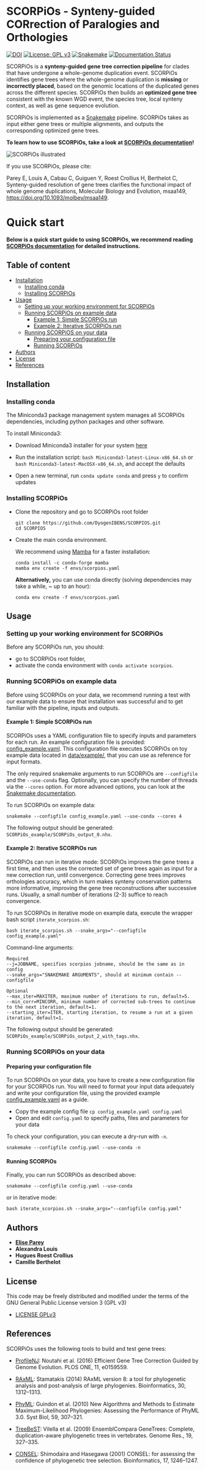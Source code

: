 # SCORPiOs - Synteny-guided CORrection of Paralogies and Orthologies

[![DOI](https://zenodo.org/badge/DOI/10.5281/zenodo.3727519.svg)](https://doi.org/10.5281/zenodo.3727519) [![License: GPL v3](https://img.shields.io/badge/License-GPLv3-blue.svg)](https://www.gnu.org/licenses/gpl-3.0) [![Snakemake](https://img.shields.io/badge/snakemake-≥5.5.4-brightgreen.svg)](https://snakemake.bitbucket.io) [![Documentation Status](https://readthedocs.org/projects/scorpios/badge/?version=latest)](https://scorpios.readthedocs.io/en/latest/?badge=latest)

 SCORPiOs is a **synteny-guided gene tree correction pipeline** for clades that have undergone a whole-genome duplication event. SCORPiOs identifies gene trees where the whole-genome duplication is **missing** or **incorrectly placed**, based on the genomic locations of the duplicated genes across the different species. SCORPiOs then builds an **optimized gene tree** consistent with the known WGD event, the species tree, local synteny context, as well as gene sequence evolution.

 SCORPiOs is implemented as a [Snakemake](https://snakemake.readthedocs.io/en/stable/) pipeline. SCORPiOs takes as input either gene trees or multiple alignments, and outputs the corresponding optimized gene trees.

 **To learn how to use SCORPiOs, take a look at [SCORPiOs documentation](https://scorpios.readthedocs.io/en/latest/)!**

 ![SCORPiOs illustrated](https://github.com/DyogenIBENS/SCORPIOS/blob/master/doc/img/scorpios_illustrated.png)


If you use SCORPiOs, please cite:

Parey E, Louis A, Cabau C, Guiguen Y, Roest Crollius H, Berthelot C, Synteny-guided resolution of gene trees clarifies the functional impact of whole genome duplications, Molecular Biology and Evolution, msaa149, https://doi.org/10.1093/molbev/msaa149.

# Quick start

**Below is a quick start guide to using SCORPiOs, we recommend reading [SCORPiOs documentation](https://scorpios.readthedocs.io/en/latest/) for detailed instructions.**

## Table of content
  - [Installation](#installation)
    - [Installing conda](#installing-conda)
    - [Installing SCORPiOs](#installing-scorpios)
  - [Usage](#usage)
    - [Setting up your working environment for SCORPiOs](#setting-up-your-working-environment-for-scorpios)
    - [Running SCORPiOs on example data](#running-scorpios-on-example-data)
      - [Example 1: Simple SCORPiOs run](#example-1-simple-scorpios-run)
      - [Example 2: Iterative SCORPiOs run](#example-2-iterative-scorpios-run)
    - [Running SCORPiOS on your data](#running-scorpios-on-your-data)
      - [Preparing your configuration file](#preparing-your-configuration-file)
      - [Running SCORPiOs](#running-scorpios)
  - [Authors](#authors)
  - [License](#license)
  - [References](#references)

## Installation

### Installing conda

The Miniconda3 package management system manages all SCORPiOs dependencies, including python packages and other software.

To install Miniconda3:

- Download Miniconda3 installer for your system [here](https://docs.conda.io/en/latest/miniconda.html)

- Run the installation script: `bash Miniconda3-latest-Linux-x86_64.sh` or `bash Miniconda3-latest-MacOSX-x86_64.sh`, and accept the defaults

- Open a new terminal, run `conda update conda` and press `y` to confirm updates

### Installing SCORPiOs

- Clone the repository and go to SCORPiOs root folder
  ```
  git clone https://github.com/DyogenIBENS/SCORPIOS.git
  cd SCORPIOS
  ```

- Create the main conda environment.

  We recommend using [Mamba](https://github.com/mamba-org/mamba) for a faster installation:
  ```
  conda install -c conda-forge mamba
  mamba env create -f envs/scorpios.yaml
  ```

  **Alternatively,** you can use conda directly (solving dependencies may take a while, ~ up to an hour):
  ```
  conda env create -f envs/scorpios.yaml
  ```

## Usage

### Setting up your working environment for SCORPiOs

Before any SCORPiOs run, you should:
 - go to SCORPiOs root folder,
 - activate the conda environment with `conda activate scorpios`.

### Running SCORPiOs on example data

Before using SCORPiOs on your data, we recommend running a test with our example data to ensure that installation was successful and to get familiar with the pipeline, inputs and outputs.

#### Example 1: Simple SCORPiOs run

SCORPiOs uses a YAML configuration file to specify inputs and parameters for each run.
An example configuration file is provided: [config_example.yaml](config_example.yaml). This configuration file executes SCORPiOs on toy example data located in [data/example/](data/example/), that you can use as reference for input formats.

The only required snakemake arguments to run SCORPiOs are `--configfile` and the `--use-conda` flag. Optionally, you can specify the number of threads via the `--cores` option. For more advanced options, you can look at the [Snakemake documentation](https://snakemake.readthedocs.io/en/stable/).

To run SCORPiOs on example data:

```
snakemake --configfile config_example.yaml --use-conda --cores 4
```

The following output should be generated:
`SCORPiOs_example/SCORPiOs_output_0.nhx`.

#### Example 2: Iterative SCORPiOs run

SCORPiOs can run in iterative mode: SCORPiOs improves the gene trees a first time, and then uses the corrected set of gene trees again as input for a new correction run, until convergence. Correcting gene trees improves orthologies accuracy, which in turn makes synteny conservation patterns more informative, improving the gene tree reconstructions after successive runs. Usually, a small number of iterations (2-3) suffice to reach convergence.

To run SCORPiOs in iterative mode on example data, execute the wrapper bash script `iterate_scorpios.sh`:

```
bash iterate_scorpios.sh --snake_args="--configfile config_example.yaml"
```

Command-line arguments:

```
Required
--j=JOBNAME, specifies scorpios jobname, should be the same as in config
--snake_args="SNAKEMAKE ARGUMENTS", should at minimum contain --configfile

Optional
--max_iter=MAXITER, maximum number of iterations to run, default=5.
--min_corr=MINCORR, minimum number of corrected sub-trees to continue to the next iteration, default=1.
--starting_iter=ITER, starting iteration, to resume a run at a given iteration, default=1.
```
The following output should be generated: `SCORPiOs_example/SCORPiOs_output_2_with_tags.nhx`.

### Running SCORPiOs on your data

#### Preparing your configuration file
To run SCORPiOs on your data, you have to create a new configuration file for your SCORPiOs run. You will need to format your input data adequately and write your configuration file, using the provided example [config_example.yaml](config_example.yaml) as a guide.

- Copy the example config file `cp config_example.yaml config.yaml`
- Open and edit `config.yaml` to specify paths, files and parameters for your data

To check your configuration, you can execute a dry-run with `-n`.
```
snakemake --configfile config.yaml --use-conda -n
```

#### Running SCORPiOs
Finally, you can run SCORPiOs as described above:

```
snakemake --configfile config.yaml --use-conda
```

or in iterative mode:

```
bash iterate_scorpios.sh --snake_args="--configfile config.yaml"
```

## Authors
* [**Elise Parey**](mailto:elise.parey@bio.ens.psl.eu)
* **Alexandra Louis**
* **Hugues Roest Crollius**
* **Camille Berthelot**

## License

This code may be freely distributed and modified under the terms of the GNU General Public License version 3 (GPL v3)
- [LICENSE GPLv3](LICENSE.txt)

## References

SCORPiOs uses the following tools to build and test gene trees:

- [ProfileNJ](https://github.com/maclandrol/profileNJ): Noutahi et al. (2016) Efficient Gene Tree Correction Guided by Genome Evolution. PLOS ONE, 11, e0159559.

- [RAxML](https://github.com/stamatak/standard-RAxML): Stamatakis (2014) RAxML version 8: a tool for phylogenetic analysis and post-analysis of large phylogenies. Bioinformatics, 30, 1312–1313.

- [PhyML](http://www.atgc-montpellier.fr/phyml/): Guindon et al. (2010) New Algorithms and Methods to Estimate Maximum-Likelihood Phylogenies: Assessing the Performance of PhyML 3.0. Syst Biol, 59, 307–321.

- [TreeBeST](https://github.com/Ensembl/treebest): Vilella et al. (2009) EnsemblCompara GeneTrees: Complete, duplication-aware phylogenetic trees in vertebrates. Genome Res., 19, 327–335.

- [CONSEL](https://github.com/shimo-lab/consel): Shimodaira and Hasegawa (2001) CONSEL: for assessing the confidence of phylogenetic tree selection. Bioinformatics, 17, 1246–1247.